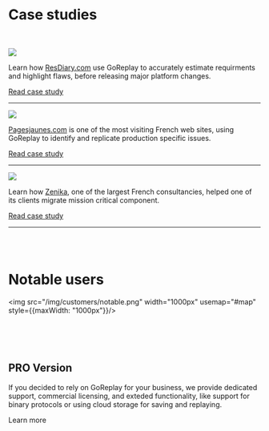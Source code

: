 # Case studies

<br/>
<p className="font-bigger">
<img src="/img/customers/resdiary.png" style={{maxWidth: "200px"}}/>

<p>
Learn how <a href="https://ResDiary.com">ResDiary.com</a> use GoReplay to accurately estimate requirments and highlight flaws, before releasing major platform changes.
</p>

<a href="/casestudy/resdiary">Read case study</a>
</p>

<hr/>

<p className="font-bigger">
<img src="/img/customers/pagesjaume.png" style={{maxWidth: "200px"}}/>

<p>
<a href="https://pagesjaunes.com">Pagesjaunes.com</a> is one of the most visiting French web sites, using GoReplay to identify and replicate production specific issues.
</p>

<a href="/casestudy/pagesjaunes">Read case study</a>
</p>

<hr/>

<p className="font-bigger">
<img src="/img/customers/zenika.png" style={{maxWidth: "150px"}}/>

<p>
Learn how <a href="https://zenika.com">Zenika</a>, one of the largest French consultancies, helped one of its clients migrate mission critical component.
</p>

<a href="/casestudy/zenika">Read case study</a>
</p>

<hr/>
<br/>
<br/>

<h1 className="font-bigger">Notable users</h1>

<img src="/img/customers/notable.png" width="1000px" usemap="#map" style={{maxWidth: "1000px"}}/>
<map name="map">
<area target="_blank" alt="Hulu" title="Hulu" href="https://hulu.com" coords="150,102,1,12" shape="rect"/>
<area target="_blank" alt="Intuit" title="Intuit" href="https://intuit.com" coords="218,16,401,95" shape="rect"/>
<area target="_blank" alt="NBC Universal" title="NBC Universal" href="https://www.nbcuniversal.com/" coords="470,9,714,100" shape="rect"/>
<area target="_blank" alt="The Weather Channel" title="The Weather Channel" href="https://weather.com/" coords="920,105,770,0" shape="rect"/>
<area target="_blank" alt="Fiverr" title="Fiverr" href="https://fiverr.com" coords="185,282,1,180" shape="rect"/>
<area target="_blank" alt="Pages Jaunes" title="Pages Jaunes" href="https://www.pagesjaunes.fr/" coords="407,285,248,160" shape="rect"/>
<area target="_blank" alt="ResDiary" title="ResDiary" href="https://resdiary.com" coords="705,288,489,170" shape="rect"/>
<area target="_blank" alt="Here" title="Here" href="https://here.com" coords="950,292,753,164" shape="rect"/>
<area target="_blank" alt="The Guardian" title="The Guardian" href="https://theguardian.com" coords="204,442,0,343" shape="rect"/>
<area target="_blank" alt="Gov.UK" title="Gov.UK" href="https://gov.uk" coords="233,328,390,454" shape="rect"/>
<area target="_blank" alt="Videology" title="Videology" href="https://videologygroup.com/" coords="440,328,723,443" shape="rect"/>
<area target="_blank" alt="TomTom" title="TomTom" href="https://www.tomtom.com" coords="741,332,998,450" shape="rect"/>
</map>

<br/>
<br/>
<br/>

<h2 className="font-bigger">PRO Version</h2>
<p className="font-bigger">
If you decided to rely on GoReplay for your business, we provide dedicated support, commercial licensing, and exteded functionality, like support for binary protocols or using cloud storage for saving and replaying.
</p>

<Link
  className="button button--primary button--lg"
  to="/pro">
  Learn more
</Link>